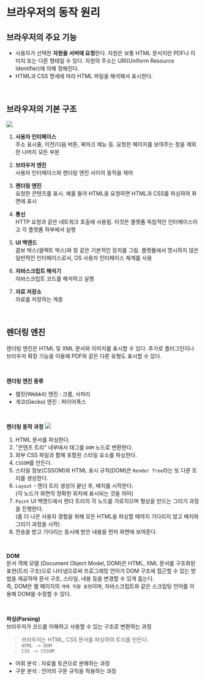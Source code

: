 # 브라우저의 동작 원리

## 브라우저의 주요 기능

- 사용자가 선택한 **자원을 서버에 요청**한다. 자원은 보통 HTML 문서지만 PDF나 이미지 또는 다른 형태일 수 있다. 자원의 주소는 URI(Uniform Resource Identifier)에 의해 정해진다.
- HTML과 CSS 명세에 따라 HTML 파일을 해석해서 표시한다.

</br>

## 브라우저의 기본 구조

<img src="https://d2.naver.com/content/images/2015/06/helloworld-59361-1.png">

1. **사용자 인터페이스**
   </br>
   주소 표시줄, 이전/다음 버튼, 북마크 메뉴 등. 요청한 페이지를 보여주는 창을 제외한 나머지 모든 부분

2. **브라우저 엔진**
   </br>
   사용자 인터페이스와 렌더링 엔진 사이의 동작을 제어

3. **렌더링 엔진**
   </br>
   요청한 콘텐츠를 표시. 예를 들어 HTML을 요청하면 HTML과 CSS를 파싱하여 화면에 표시

4. **통신**
   </br>
   HTTP 요청과 같은 네트워크 호출에 사용됨. 이것은 플랫폼 독립적인 인터페이스이고 각 플랫폼 하부에서 실행

5. **UI 백엔드**
   </br>
   콤보 박스(셀렉트 박스)와 창 같은 기본적인 장치를 그림. 플랫폼에서 명시하지 않은 일반적인 인터페이스로서, OS 사용자 인터페이스 체계를 사용

6. **자바스크립트 해석기**
   </br>
   자바스크립트 코드를 해석하고 실행

7. **자료 저장소**
   </br>
   자료를 저장하는 계층

</br>

## 렌더링 엔진

렌더링 엔진은 HTML 및 XML 문서와 이미지를 표시할 수 있다. 추가로 플러그인이나 브라우저 확장 기능을 이용해 PDF와 같은 다른 유형도 표시할 수 있다.

</br>

**렌더링 엔진 종류**

- 웹킷(Webkit) 엔진 : 크롬, 사파리
- 게코(Gecko) 엔진 : 파이어폭스

</br>

**렌더링 동작 과정**
<img src="https://d2.naver.com/content/images/2015/06/helloworld-59361-2.png">

1. HTML 문서를 파싱한다.
2. "콘텐츠 트리" 내부에서 태그를 `DOM` 노드로 변환한다.
3. 외부 CSS 파일과 함께 포함된 스타일 요소를 파싱한다.
4. `CSSOM`를 만든다.
5. 스타일 정보(CSSOM)와 HTML 표시 규칙(DOM)은 `Render Tree`라는 또 다른 트리를 생성한다.
6. `Layout` - 렌더 트리 생성이 끝난 후, 배치를 시작한다.
   </br>
   (각 노드가 화면의 정확한 위치에 표시되는 것을 의미)
7. `Paint` UI 백엔드에서 렌더 트리의 각 노드를 가로지으며 형상을 만드는 그리기 과정을 진행한다.
   </br>
   (좀 더 나은 사용자 경험을 위해 모든 HTML을 파싱할 때까지 기다리지 않고 배치와 그리기 과정을 시작)
8. 전송을 받고 기다리는 동시에 받은 내용을 먼저 화면에 보여준다.

</br>

**DOM** </br> 문서 객체 모델 (Document Object Model, DOM)은 HTML, XML 문서를 구조화된 표현(트리 구조)으로 나타냄으로써 프로그래밍 언어가 DOM 구조에 접근할 수 있는 방법을 제공하여 문서 구조, 스타일, 내용 등을 변경할 수 있게 돕는다.
</br> 즉, DOM은 웹 페이지의 `객체 지향 표현`이며, 자바스크립트와 같은 스크립팅 언어를 이용해 DOM을 수정할 수 있다.

</br>

**파싱(Parsing)**
</br>
브라우저가 코드를 이해하고 사용할 수 있는 구조로 변환하는 과정
</br>

> 브라우저는 HTML, CSS 문서를 파싱하여 트리를 만든다.</br>
> `HTML -> DOM`</br>
> `CSS -> CSSOM` </br>

- 어휘 분석 : 자료를 토큰으로 분해하는 과정
- 구문 분석 : 언어의 구문 규칙을 적용하는 과정
